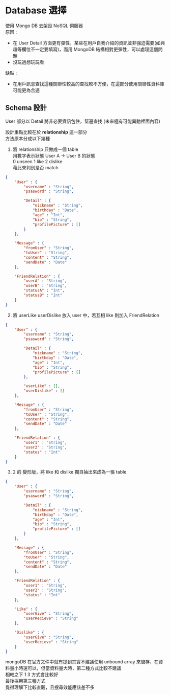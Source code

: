 # Database 選擇
使用 Mongo DB 去架設 NoSQL 伺服器  
原因 :   
- 在 User Detail 方面更有彈性，某些在用戶自我介紹的資訊並非強迫需要(如興趣等欄位不一定要填寫)，而用 MongoDB 結構相對更彈性，可以處理這個問題
- 沒玩過想玩玩看  

缺點 :
- 在用戶訊息查找這種關聯性較高的查找較不方便，在這部分使用關聯性資料庫可能更為合適

## Schema 設計

User 部分以 Detail 將非必要資訊包住，幫遍查找 (未來極有可能異動裡面內容)

設計重點比較在於 **relationship** 這一部分  
方法原本分成以下幾種  

1. 將 relationship 只做成一個 table  
用數字表示狀態 User A -> User B 的狀態  
0 unseen 1  like 2 dislike  
藉此來判別是否 match
```json
{
    "User" : {
        "username" : "String",
        "psasword" : "String",

        "Detail" : {
            "nickname" : "String",
            "birthday" : "Date",
            "age" : "Int",
            "bio" : "String",
            "profilePicture" : []
        }
    },

    "Message" : {
        "fromUser" : "String",
        "toUser" : "String",
        "content" : "String",
        "sendDate" : "Date"
    },

    "FriendRelation" : {
        "userA" : "String",
        "userB" : "String",
        "statusA" : "Int",
        "statusB" : "Int"
    }
}
```

2. 將 userLike userDislike 放入 user 中，若互相 like 則加入 FriendRelation
```json
{
    "User" : {
        "username" : "String",
        "psasword" : "String",

        "Detail" : {
            "nickname" : "String",
            "birthday" : "Date",
            "age" : "Int",
            "bio" : "String",
            "profilePicture" : []
        },

        "userLike" : [],
        "userDislike" : []
    },

    "Message" : {
        "fromUser" : "String",
        "toUser" : "String",
        "content" : "String",
        "sendDate" : "Date"
    },

    "FriendRelation" : {
        "user1" : "String",
        "user2" : "String",
        "status" : "Int"
    }
}
```

3. 2 的 變形版，將 like 和 dislike 獨自抽出來成為一張 table
```json
{
    "User" : {
        "username" : "String",
        "psasword" : "String",

        "Detail" : {
            "nickname" : "String",
            "birthday" : "Date",
            "age" : "Int",
            "bio" : "String",
            "profilePicture" : []
        }
    },

    "Message" : {
        "fromUser" : "String",
        "toUser" : "String",
        "content" : "String",
        "sendDate" : "Date"
    },

    "FriendRelation" : {
        "user1" : "String",
        "user2" : "String",
        "status" : "Int"
    },

    "Like" : {
        "userGive" : "String",
        "userRecieve" : "String"
    },

    "Dislike" : {
        "userGive" : "String",
        "userRecieve" : "String"
    }
}
```

mongoDB 在官方文件中就有提到其實不建議使用 unbound array 來儲存，在資料量小時還可以，但當資料量大時，第二種方式比較不建議  
相較之下 1 3 方式會比較好  
最後採用第三種方式  
覺得理解下比較直觀，且搜尋效能應該差不多


